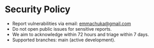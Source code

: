# Security Policy

- Report vulnerabilities via email: emmachuka@gmail.com
- Do not open public issues for sensitive reports.
- We aim to acknowledge within 72 hours and triage within 7 days.
- Supported branches: main (active development).
